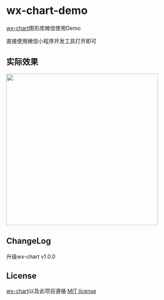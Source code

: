 # wx-chart-demo

[wx-chart](https://github.com/xch89820/wx-chart)图形库微信使用Demo

直接使用微信小程序开发工具打开即可

## 实际效果

<img src="https://user-images.githubusercontent.com/4920540/37877101-9716dc28-3088-11e8-8498-2ea1e8abea3a.gif" width="400">

## ChangeLog
升级wx-chart v1.0.0

## License

[wx-chart](https://github.com/xch89820/wx-chart)以及此项目遵循 [MIT license](http://opensource.org/licenses/MIT)

